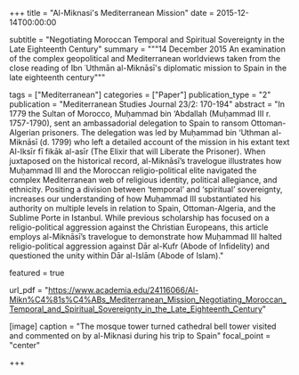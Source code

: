 +++
title = "Al-Miknasi's Mediterranean Mission"
date = 2015-12-14T00:00:00

subtitle = "Negotiating Moroccan Temporal and Spiritual Sovereignty in the Late Eighteenth Century"
summary = """14 December 2015
An examination of the complex geopolitical and Mediterranean worldviews taken from the close reading of Ibn ʿUthmān al-Miknāsī's diplomatic mission to Spain in the late eighteenth century"""

tags = ["Mediterranean"]
categories = ["Paper"]
publication_type = "2"
publication = "Mediterranean Studies Journal 23/2: 170-194"
abstract = "In 1779 the Sultan of Morocco, Muḥammad bin ‘Abdallah (Muḥammad III r. 1757-1790), sent an ambassadorial delegation to Spain to ransom Ottoman-Algerian prisoners. The delegation was led by Muḥammad bin ‘Uthman al-Miknāsī (d. 1799) who left a detailed account of the mission in his extant text Al-Iksīr fī fikāk al-asīr (The Elixir that will Liberate the Prisoner). When juxtaposed on the historical record, al-Miknāsī’s travelogue illustrates how Muḥammad III and the Moroccan religio-political elite navigated the complex Mediterranean web of religious identity, political allegiance, and ethnicity. Positing a division between ‘temporal’ and ‘spiritual’ sovereignty, increases our understanding of how Muḥammad III substantiated his authority on multiple levels in relation to Spain, Ottoman-Algeria, and the Sublime Porte in Istanbul. While previous scholarship has focused on a religio-political aggression against the Christian Europeans, this article employs al-Miknāsī’s travelogue to demonstrate how Muḥammad III halted religio-political aggression against Dār al-Kufr (Abode of Infidelity) and questioned the unity within Dār al-Islām (Abode of Islam)."

featured = true

url_pdf = "https://www.academia.edu/24116066/Al-Mikn%C4%81s%C4%ABs_Mediterranean_Mission_Negotiating_Moroccan_Temporal_and_Spiritual_Sovereignty_in_the_Late_Eighteenth_Century"

[image]
caption = "The mosque tower turned cathedral bell tower visited and commented on by al-Miknasi during his trip to Spain"
focal_point = "center"

+++


